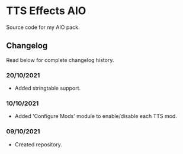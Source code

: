 # TTS Effects AIO
Source code for my AIO pack.

## Changelog
Read below for complete changelog history.

### 20/10/2021
- Added stringtable support.

### 10/10/2021
- Added 'Configure Mods' module to enable/disable each TTS mod.

### 09/10/2021
- Created repository.